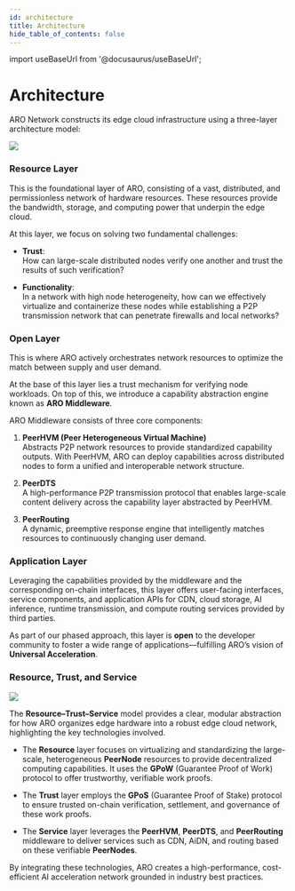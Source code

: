 ```yaml
---
id: architecture
title: Architecture
hide_table_of_contents: false
---
```

import useBaseUrl from '@docusaurus/useBaseUrl';

# Architecture

ARO Network constructs its edge cloud infrastructure using a three-layer architecture model:

<div style={{textAlign: 'center'}}>
  <img src={useBaseUrl('/img/technology/arch_stack.png')} style={{maxWidth: '800'}} />
</div>

### Resource Layer

This is the foundational layer of ARO, consisting of a vast, distributed, and permissionless network of hardware resources. These resources provide the bandwidth, storage, and computing power that underpin the edge cloud.

At this layer, we focus on solving two fundamental challenges:

- **Trust**:  
  How can large-scale distributed nodes verify one another and trust the results of such verification?

- **Functionality**:  
  In a network with high node heterogeneity, how can we effectively virtualize and containerize these nodes while establishing a P2P transmission network that can penetrate firewalls and local networks?

### Open Layer

This is where ARO actively orchestrates network resources to optimize the match between supply and user demand.

At the base of this layer lies a trust mechanism for verifying node workloads. On top of this, we introduce a capability abstraction engine known as **ARO Middleware**.

ARO Middleware consists of three core components:

1. **PeerHVM (Peer Heterogeneous Virtual Machine)**  
   Abstracts P2P network resources to provide standardized capability outputs. With PeerHVM, ARO can deploy capabilities across distributed nodes to form a unified and interoperable network structure.

2. **PeerDTS**  
   A high-performance P2P transmission protocol that enables large-scale content delivery across the capability layer abstracted by PeerHVM.

3. **PeerRouting**  
   A dynamic, preemptive response engine that intelligently matches resources to continuously changing user demand.

### Application Layer

Leveraging the capabilities provided by the middleware and the corresponding on-chain interfaces, this layer offers user-facing interfaces, service components, and application APIs for CDN, cloud storage, AI inference, runtime transmission, and compute routing services provided by third parties.

As part of our phased approach, this layer is **open** to the developer community to foster a wide range of applications—fulfilling ARO’s vision of **Universal Acceleration**.

### Resource, Trust, and Service

<div style={{textAlign: 'center'}}>
  <img src={useBaseUrl('/img/technology/resource_trust_service.png')} style={{maxWidth: '800'}} />
</div>

The **Resource–Trust–Service** model provides a clear, modular abstraction for how ARO organizes edge hardware into a robust edge cloud network, highlighting the key technologies involved.

- The **Resource** layer focuses on virtualizing and standardizing the large-scale, heterogeneous **PeerNode** resources to provide decentralized computing capabilities. It uses the **GPoW** (Guarantee Proof of Work) protocol to offer trustworthy, verifiable work proofs.

- The **Trust** layer employs the **GPoS** (Guarantee Proof of Stake) protocol to ensure trusted on-chain verification, settlement, and governance of these work proofs.

- The **Service** layer leverages the **PeerHVM**, **PeerDTS**, and **PeerRouting** middleware to deliver services such as CDN, AiDN, and routing based on these verifiable **PeerNodes**.

By integrating these technologies, ARO creates a high-performance, cost-efficient AI acceleration network grounded in industry best practices.
